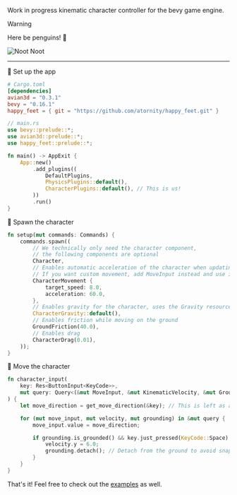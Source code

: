 Work in progress kinematic character controller for the bevy game engine.

> [!WARNING]
> Here be penguins! 🐧

<img src="https://noot.space/noot.gif" alt="Noot Noot"/>

---

🧊 Set up the app

```toml
# Cargo.toml
[dependencies]
avian3d = "0.3.1"
bevy = "0.16.1"
happy_feet = { git = "https://github.com/atornity/happy_feet.git" }
```

```rust
// main.rs
use bevy::prelude::*;
use avian3d::prelude::*;
use happy_feet::prelude::*;

fn main() -> AppExit {
    App::new()
        .add_plugins((
            DefaultPlugins,
            PhysicsPlugins::default(),
            CharacterPlugins::default(), // This is us!
        ))
        .run()
}
```

🐧 Spawn the character

```rust
fn setup(mut commands: Commands) {
    commands.spawn((
        // We technically only need the character component, 
        // the following components are optional
        Character,
        // Enables automatic acceleration of the character when updating the MoveInput component
        // If you want custom movement, add MoveInput instead and use it to update KinematicVelocity directly
        CharacterMovement {
            target_speed: 8.0,
            acceleration: 60.0,
        },
        // Enables gravity for the character, uses the Gravity resource by default
        CharacterGravity::default(),
        // Enables friction while moving on the ground
        GroundFriction(40.0),
        // Enables drag
        CharacterDrag(0.01),
    ));
}
```

🎿 Move the character

```rust
fn character_input(
    key: Res<ButtonInput<KeyCode>>,
    mut query: Query<(&mut MoveInput, &mut KinematicVelocity, &mut Grounding)>,
) {
    let move_direction = get_move_direction(&key); // This is left as an exercise for the reader (^:

    for (mut move_input, mut velocity, mut grounding) in &mut query {
        move_input.value = move_direction;

        if grounding.is_grounded() && key.just_pressed(KeyCode::Space) {
            velocity.y = 6.0;
            grounding.detach(); // Detach from the ground to avoid snapping back to it during character update
        }
    }
}
```

That's it! Feel free to check out the [examples](examples/minimal.rs) as well.
